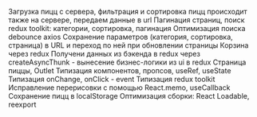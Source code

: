 Загрузка пицц с сервера, фильтрация и сортировка пицц происходит также на сервере, передаем данные в url
Пагинация страниц, поиск
redux toolkit: категории, сортировка, пагинация
Оптимизация поиска debounce
axios
Сохранение параметров (категория, сортировка, страница) в URL и переход по ней при обновлении страницы
Корзина через redux
Получени данных из бэкенда в redux через createAsyncThunk - вынесение бизнес-логики из ui в redux
Страница пиццы, Outlet
Типизация компонентов, пропсов, useRef, useState
Типизация onChange, onClick - event
Типизация redux toolkit
Исправление перерисовки с помощью React.memo, useCallback
Сохранение пицц в localStorage
Оптимизация сборки: React Loadable, reexport